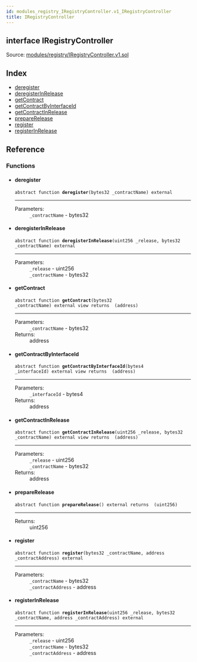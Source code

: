 ```yaml
---
id: modules_registry_IRegistryController.v1_IRegistryController
title: IRegistryController
---
```


<div class="contract-doc"><div class="contract"><h2 class="contract-header"><span class="contract-kind">interface</span> IRegistryController</h2><div class="source">Source: <a href="/blob/v1.0.0/contracts/modules/registry/IRegistryController.v1.sol" target="_blank">modules/registry/IRegistryController.v1.sol</a></div></div><div class="index"><h2>Index</h2><ul><li><a href="modules_registry_IRegistryController.v1_IRegistryController.html#deregister">deregister</a></li><li><a href="modules_registry_IRegistryController.v1_IRegistryController.html#deregisterInRelease">deregisterInRelease</a></li><li><a href="modules_registry_IRegistryController.v1_IRegistryController.html#getContract">getContract</a></li><li><a href="modules_registry_IRegistryController.v1_IRegistryController.html#getContractByInterfaceId">getContractByInterfaceId</a></li><li><a href="modules_registry_IRegistryController.v1_IRegistryController.html#getContractInRelease">getContractInRelease</a></li><li><a href="modules_registry_IRegistryController.v1_IRegistryController.html#prepareRelease">prepareRelease</a></li><li><a href="modules_registry_IRegistryController.v1_IRegistryController.html#register">register</a></li><li><a href="modules_registry_IRegistryController.v1_IRegistryController.html#registerInRelease">registerInRelease</a></li></ul></div><div class="reference"><h2>Reference</h2><div class="functions"><h3>Functions</h3><ul><li><div class="item function"><span id="deregister" class="anchor-marker"></span><h4 class="name">deregister</h4><div class="body"><code class="signature"><span>abstract </span>function <strong>deregister</strong><span>(bytes32 _contractName) </span><span>external </span></code><hr/><dl><dt><span class="label-parameters">Parameters:</span></dt><dd><div><code>_contractName</code> - bytes32</div></dd></dl></div></div></li><li><div class="item function"><span id="deregisterInRelease" class="anchor-marker"></span><h4 class="name">deregisterInRelease</h4><div class="body"><code class="signature"><span>abstract </span>function <strong>deregisterInRelease</strong><span>(uint256 _release, bytes32 _contractName) </span><span>external </span></code><hr/><dl><dt><span class="label-parameters">Parameters:</span></dt><dd><div><code>_release</code> - uint256</div><div><code>_contractName</code> - bytes32</div></dd></dl></div></div></li><li><div class="item function"><span id="getContract" class="anchor-marker"></span><h4 class="name">getContract</h4><div class="body"><code class="signature"><span>abstract </span>function <strong>getContract</strong><span>(bytes32 _contractName) </span><span>external </span><span>view </span><span>returns  (address) </span></code><hr/><dl><dt><span class="label-parameters">Parameters:</span></dt><dd><div><code>_contractName</code> - bytes32</div></dd><dt><span class="label-return">Returns:</span></dt><dd>address</dd></dl></div></div></li><li><div class="item function"><span id="getContractByInterfaceId" class="anchor-marker"></span><h4 class="name">getContractByInterfaceId</h4><div class="body"><code class="signature"><span>abstract </span>function <strong>getContractByInterfaceId</strong><span>(bytes4 _interfaceId) </span><span>external </span><span>view </span><span>returns  (address) </span></code><hr/><dl><dt><span class="label-parameters">Parameters:</span></dt><dd><div><code>_interfaceId</code> - bytes4</div></dd><dt><span class="label-return">Returns:</span></dt><dd>address</dd></dl></div></div></li><li><div class="item function"><span id="getContractInRelease" class="anchor-marker"></span><h4 class="name">getContractInRelease</h4><div class="body"><code class="signature"><span>abstract </span>function <strong>getContractInRelease</strong><span>(uint256 _release, bytes32 _contractName) </span><span>external </span><span>view </span><span>returns  (address) </span></code><hr/><dl><dt><span class="label-parameters">Parameters:</span></dt><dd><div><code>_release</code> - uint256</div><div><code>_contractName</code> - bytes32</div></dd><dt><span class="label-return">Returns:</span></dt><dd>address</dd></dl></div></div></li><li><div class="item function"><span id="prepareRelease" class="anchor-marker"></span><h4 class="name">prepareRelease</h4><div class="body"><code class="signature"><span>abstract </span>function <strong>prepareRelease</strong><span>() </span><span>external </span><span>returns  (uint256) </span></code><hr/><dl><dt><span class="label-return">Returns:</span></dt><dd>uint256</dd></dl></div></div></li><li><div class="item function"><span id="register" class="anchor-marker"></span><h4 class="name">register</h4><div class="body"><code class="signature"><span>abstract </span>function <strong>register</strong><span>(bytes32 _contractName, address _contractAddress) </span><span>external </span></code><hr/><dl><dt><span class="label-parameters">Parameters:</span></dt><dd><div><code>_contractName</code> - bytes32</div><div><code>_contractAddress</code> - address</div></dd></dl></div></div></li><li><div class="item function"><span id="registerInRelease" class="anchor-marker"></span><h4 class="name">registerInRelease</h4><div class="body"><code class="signature"><span>abstract </span>function <strong>registerInRelease</strong><span>(uint256 _release, bytes32 _contractName, address _contractAddress) </span><span>external </span></code><hr/><dl><dt><span class="label-parameters">Parameters:</span></dt><dd><div><code>_release</code> - uint256</div><div><code>_contractName</code> - bytes32</div><div><code>_contractAddress</code> - address</div></dd></dl></div></div></li></ul></div></div></div>
